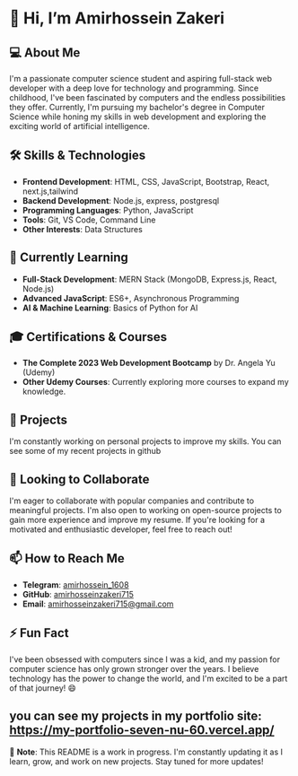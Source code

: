 # 👋 Hi, I’m Amirhossein Zakeri

## 💻 About Me
I'm a passionate computer science student and aspiring full-stack web developer with a deep love for technology and programming. Since childhood, I've been fascinated by computers and the endless possibilities they offer. Currently, I'm pursuing my bachelor's degree in Computer Science while honing my skills in web development and exploring the exciting world of artificial intelligence.

## 🛠 Skills & Technologies
- **Frontend Development**: HTML, CSS, JavaScript, Bootstrap, React, next.js,tailwind 
- **Backend Development**: Node.js, express, postgresql
- **Programming Languages**: Python, JavaScript
- **Tools**: Git, VS Code, Command Line
- **Other Interests**: Data Structures

## 🌱 Currently Learning
- **Full-Stack Development**: MERN Stack (MongoDB, Express.js, React, Node.js)
- **Advanced JavaScript**: ES6+, Asynchronous Programming
- **AI & Machine Learning**: Basics of Python for AI

## 🎓 Certifications & Courses
- **The Complete 2023 Web Development Bootcamp** by Dr. Angela Yu (Udemy)
- **Other Udemy Courses**: Currently exploring more courses to expand my knowledge.

## 🚀 Projects
I'm constantly working on personal projects to improve my skills. You can see some of my recent projects in github


## 🤝 Looking to Collaborate
I'm eager to collaborate with popular companies and contribute to meaningful projects. I'm also open to working on open-source projects to gain more experience and improve my resume. If you're looking for a motivated and enthusiastic developer, feel free to reach out!

## 📫 How to Reach Me
- **Telegram**: [amirhossein_1608](https://t.me/amirhossein_1608)
- **GitHub**: [amirhosseinzakeri715](https://github.com/amirhosseinzakeri715)
- **Email**: amirhosseinzakeri715@gmail.com

## ⚡ Fun Fact
I've been obsessed with computers since I was a kid, and my passion for computer science has only grown stronger over the years. I believe technology has the power to change the world, and I'm excited to be a part of that journey! 😄

you can see my projects in my portfolio site: https://my-portfolio-seven-nu-60.vercel.app/
---

📌 **Note**: This README is a work in progress. I'm constantly updating it as I learn, grow, and work on new projects. Stay tuned for more updates!
